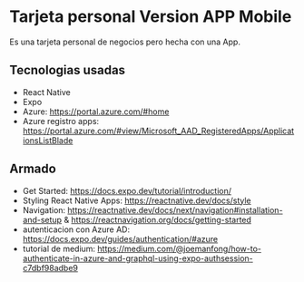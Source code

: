 # Tarjeta personal Version APP Mobile

Es una tarjeta personal de negocios pero hecha con una App.

## Tecnologias usadas

* React Native
* Expo
* Azure: https://portal.azure.com/#home
* Azure registro apps: https://portal.azure.com/#view/Microsoft_AAD_RegisteredApps/ApplicationsListBlade

## Armado
* Get Started: https://docs.expo.dev/tutorial/introduction/
* Styling React Native Apps: https://reactnative.dev/docs/style
* Navigation: https://reactnative.dev/docs/next/navigation#installation-and-setup & https://reactnavigation.org/docs/getting-started
* autenticacion con Azure AD: https://docs.expo.dev/guides/authentication/#azure
* tutorial de medium: https://medium.com/@joemanfong/how-to-authenticate-in-azure-and-graphql-using-expo-authsession-c7dbf98adbe9
